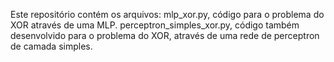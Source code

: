 Este repositório contém os arquivos:
    mlp_xor.py, código para o problema do XOR através de uma MLP.
    perceptron_simples_xor.py, código também desenvolvido para o problema do XOR, através de uma rede de perceptron de camada simples.